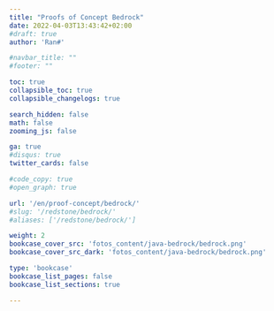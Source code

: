 ```yaml
---
title: "Proofs of Concept Bedrock"
date: 2022-04-03T13:43:42+02:00
#draft: true
author: 'Ran#'

#navbar_title: ""
#footer: ""

toc: true
collapsible_toc: true
collapsible_changelogs: true

search_hidden: false
math: false
zooming_js: false

ga: true
#disqus: true
twitter_cards: false

#code_copy: true
#open_graph: true

url: '/en/proof-concept/bedrock/'
#slug: '/redstone/bedrock/'
#aliases: ['/redstone/bedrock/']

weight: 2
bookcase_cover_src: 'fotos_content/java-bedrock/bedrock.png'
bookcase_cover_src_dark: 'fotos_content/java-bedrock/bedrock.png'

type: 'bookcase'
bookcase_list_pages: false
bookcase_list_sections: true

---
```


